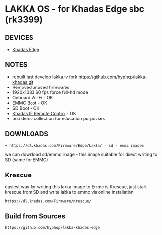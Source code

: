 # LAKKA OS - for Khadas Edge sbc (rk3399)

## DEVICES

+ [Khadas Edge](https://www.khadas.com/edge)

## NOTES

+ rebuilt last develop lakka.tv fork https://github.com/hyphop/lakka-khadas.git
+ Removed unused firmwares
+ 1920x1080 60 fps force full-hd mode
+ Onboard Wi-Fi - OK
+ EMMC Boot - OK
+ SD Boot - OK
+ [Khadas IR Remote Control](https://www.khadas.com/product-page/ir-remote) - OK
+ test demo collection for education purpouses

## DOWNLOADS 

    + https://dl.khadas.com/Firmware/Edge/Lakka/ - sd - emmc images

we can download sd/emmc image - this image suitable for direct writing to SD (same for EMMC)

## Krescue

easiest way for writing this lakka image to Emmc is Krescue, just start krescue from SD
and write  lakka to emmc via online installation

    https://dl.khadas.com/Firmware/Krescue/


## Build from Sources

    https://github.com/hyphop/lakka-khadas-edge
